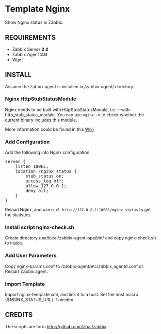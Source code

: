 Template Nginx
==============

Show Nginx status in Zabbix.

REQUIREMENTS
------------

* Zabbix Server **2.0**
* Zabbix Agent **2.0**
* Wget

INSTALL
-------

Assume the Zabbix agent is installed in /zabbix-agent/ directory.

### Nginx HttpStubStatusModule

Nginx needs to be built with HttpStubStatusModule, i.e. --with-http_stub_status_module. You can use `nginx -V` to check whether the current binary includes this module.

More information could be found in this [Wiki][1]

### Add Configuration

Add the following into Nginx configuration:

<pre>
server {
    listen 10061;
    location /nginx_status {
        stub_status on;
        access_log off;
        allow 127.0.0.1;
        deny all;
    }
}
</pre>

Reload Nginx, and use `curl http://127.0.0.1:10061/nginx_status` to get the statistics.

### Install script nginx-check.sh

Create directory /usr/local/zabbix-agent-ops/bin/ and copy nginx-check.sh to inside.

### Add User Parameters

Copy nginx-params.conf to /zabbix-agent/etc/zabbix_agentd.conf.d/. Restart Zabbix agent.

### Import Template

Import nginx-template.xml, and link it to a host. Set the host macro {$NGINX_STATUS_URL} if needed.


CREDITS
-------

The scripts are form http://github.com/zbal/zabbix.

[1]: http://wiki.nginx.org/HttpStubStatusModule
